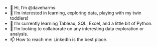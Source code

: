 - 👋 Hi, I’m @daveharms
- 👀 I’m interested in learning, exploring data, playing with my twin toddlers!
- 🌱 I’m currently learning Tableau, SQL, Excel, and a little bit of Python.
- 💞️ I’m looking to collaborate on any interesting data exploration or analysis.
- 📫 How to reach me: LinkedIn is the best place.

<!---
daveharms/daveharms is a ✨ special ✨ repository because its `README.md` (this file) appears on your GitHub profile.
You can click the Preview link to take a look at your changes.
--->

